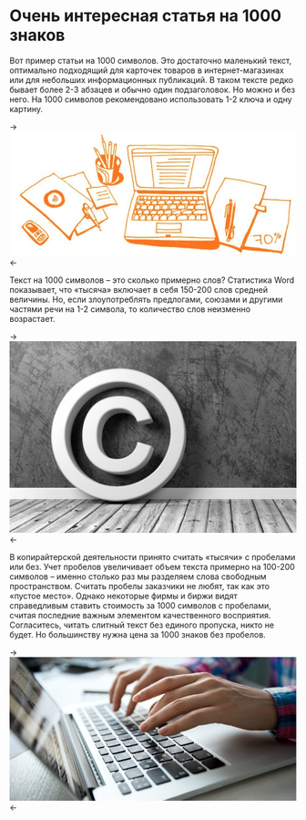 # Очень интересная статья на 1000 знаков

Вот пример статьи на 1000 символов. Это достаточно маленький текст, оптимально подходящий для карточек товаров в интернет-магазинах или для небольших информационных публикаций. В таком тексте редко бывает более 2-3 абзацев и обычно один подзаголовок. Но можно и без него. На 1000 символов рекомендовано использовать 1-2 ключа и одну картину.

-> ![Image](/copyright.jpg) <-

Текст на 1000 символов – это сколько примерно слов? Статистика Word показывает, что «тысяча» включает в себя 150-200 слов средней величины. Но, если злоупотреблять предлогами, союзами и другими частями речи на 1-2 символа, то количество слов неизменно возрастает.

-> ![Image](/pravilnyj-kopirajt-na-sajte.jpg) <-

В копирайтерской деятельности принято считать «тысячи» с пробелами или без. Учет пробелов увеличивает объем текста примерно на 100-200 символов – именно столько раз мы разделяем слова свободным пространством. Считать пробелы заказчики не любят, так как это «пустое место». Однако некоторые фирмы и биржи видят справедливым ставить стоимость за 1000 символов с пробелами, считая последние важным элементом качественного восприятия. Согласитесь, читать слитный текст без единого пропуска, никто не будет. Но большинству нужна цена за 1000 знаков без пробелов.

-> ![Image](/text-pechat.png) <-
